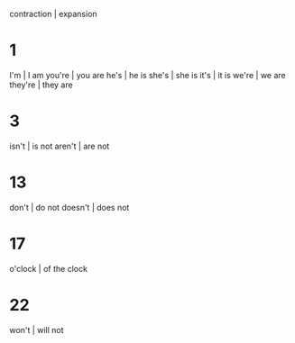 contraction | expansion

# 1

I'm | I am
you're | you are
he's | he is
she's | she is
it's | it is
we're | we are
they're | they are

# 3

isn't | is not
aren't | are not

# 13

don't | do not
doesn't | does not

# 17

o'clock | of the clock

# 22

won't | will not
